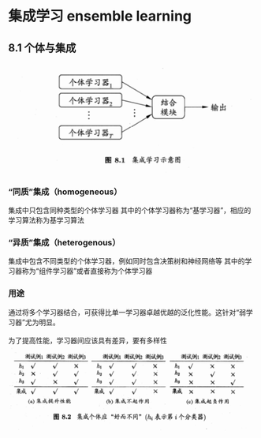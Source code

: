 # 集成学习 ensemble learning

## 8.1 个体与集成

![](images/2021-10-19-21-01-57.png)
### **“同质”集成（homogeneous）**
集成中只包含同种类型的个体学习器
其中的个体学习器称为“基学习器”，相应的学习算法称为基学习算法
### **“异质”集成（heterogenous）**
集成中包含不同类型的个体学习器，例如同时包含决策树和神经网络等
其中的学习器称为“组件学习器”或者直接称为个体学习器
### **用途**
通过将多个学习器结合，可获得比单一学习器卓越优越的泛化性能。这针对“弱学习器”尤为明显。  
</br>
为了提高性能，学习器间应该具有差异，要有多样性
![](images/2021-10-19-21-10-30.png)
